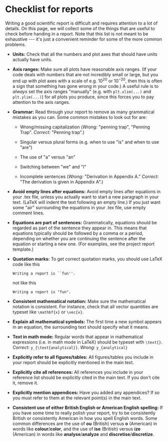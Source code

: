 # Checklist for reports

Writing a good scientific report is difficult and requires attention to a lot of details. On this page, we will collect some of the things that are useful to check before handing in a report. Note that this list is not meant to be exhaustive --- it's just a convenient reminder for some of the more common problems.


- **Units:** Check that all the numbers and plot axes that should have units actually have units.

- **Axis ranges:** Make sure all plots have reasonable axis ranges. (If your code deals with numbers that are not incredibly small or large, but you end up with plot axes with a scale of e.g. $10^{20}$ or $10^{-20}$, then this is often a sign that something has gone wrong in your code.) A useful rule is to *always* set the axis ranges "manually" (e.g. with `plt.xlim(...)` and `plt.ylim(...)`) for all plots you produce, since this forces you to pay attention to the axis ranges.

- **Grammar:** Read through your report to remove as many grammatical mistakes as you can. Some common mistakes to look out for are:

  - Wrong/missing capitalization (*Wrong:* "penning trap", "Penning Trap". *Correct:* "Penning trap".)

  - Singular versus plural forms (e.g. when to use "is" and when to use "are")

  - The use of "a" versus "an"

  - Switching between "we" and "I"

  - Incomplete sentences (*Wrong:* "Derivation in Appendix A." *Correct:* "The derivation is given in Appendix A".)


- **Avoid empty lines after equations:** Avoid empty lines after equations in your .tex file, unless you actually want to start a new paragraph in your text. (LaTeX will indent the text following an empty line.) If you just want some "air" surrounding the equations in your .tex file, use empty comment lines.

- **Equations are part of sentences:** Grammatically, equations should be regarded as part of the sentence they appear in. This means that equations typically should be followed by a comma or a period, depending on whether you are continuing the sentence after the equation or starting a new one. (For examples, see the project report template.)


- **Quotation marks:** To get correct quotation marks, you should use LaTeX code like this

  ```
  Writing a report is ``fun''.
  ```

  not like this

  ```
  Writing a report is "fun".
  ```

- **Consistent mathematical notation:** Make sure the mathematical notation is consistent. For instance, check that all vector quantities are typeset like `\mathbf{x}` or `\vec{x}`.

- **Explain all mathematical symbols:** The first time a new symbol appears in an equation, the surrounding text should specify what it means.

- **Text in math mode:** Regular words that appear in mathematical expressions (i.e. in math mode in LaTeX) should be typeset with `\text{}`. *Correct:* `y_{\text{analytical}}`. *Wrong:* `y_{analytical}`

- **Explicitly refer to all figures/tables:** All figures/tables you include in your report should be explicitly mentioned in the main text. 

- **Explicitly cite all references:** All references you include in your reference list should be explicitly cited in the main text. If you don't cite it, remove it.

- **Explicitly mention appendices:** Have you added any appendices? If so you must refer to them at the relevant point(s) in the main text.

- **Consistent use of either British English or American English spelling:** If you have some time to really polish your report, try to be consistently British or consistently American in how you spell English words. Some common differences are the use of **ou** (British) versus **o** (American) in words like **colour**/**color**, and the use of **ise** (British) versus **ize** (American) in words like **analyse**/**analyze** and **discretise**/**discretize**.